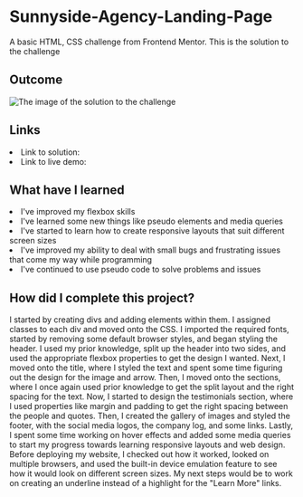 # Sunnyside-Agency-Landing-Page
A basic HTML, CSS challenge from Frontend Mentor. This is the solution to the challenge

<h2> Outcome </h2>

<img src="https://i.imgur.com/bgJYyJg.png" alt="The image of the solution to the challenge">

<h2> Links </h2>

<li> Link to solution:  </li>
<li> Link to live demo:  </li>

<h2> What have I learned </h2>

<li> I've improved my flexbox skills </li>
<li> I've learned some new things like pseudo elements and media queries </li>
<li> I've started to learn how to create responsive layouts that suit different screen sizes </li>
<li> I've improved my ability to deal with small bugs and frustrating issues that come my way while programming </li>
<li> I've continued to use pseudo code to solve problems and issues </li>

<h2> How did I complete this project? </h2>

<p> I started by creating divs and adding elements within them. I assigned classes to each div and moved onto the CSS. I imported the required fonts, started by removing some default browser styles, and began styling the header. I used my prior knowledge, split up the header into two sides, and used the appropriate flexbox properties to get the design I wanted. Next, I moved onto the title, where I styled the text and spent some time figuring out the design for the image and arrow. Then, I moved onto the sections, where I once again used prior knowledge to get the split layout and the right spacing for the text. Now, I started to design the testimonials section, where I used properties like margin and padding to get the right spacing between the people and quotes. Then, I created the gallery of images and styled the footer, with the social media logos, the company log, and some links. Lastly, I spent some time working on hover effects and added some media queries to start my progress towards learning responsive layouts and web design. Before deploying my website, I checked out how it worked, looked on multiple browsers, and used the built-in device emulation feature to see how it would look on different screen sizes. My next steps would be to work on creating an underline instead of a highlight for the "Learn More" links. </p>
